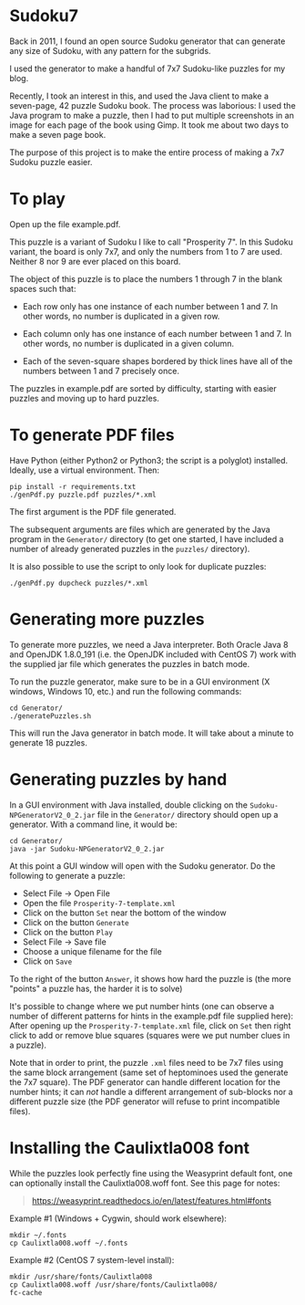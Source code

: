 # Sudoku7

Back in 2011, I found an open source Sudoku generator that can generate
any size of Sudoku, with any pattern for the subgrids.

I used the generator to make a handful of 7x7 Sudoku-like puzzles for
my blog.

Recently, I took an interest in this, and used the Java client to make
a seven-page, 42 puzzle Sudoku book.  The process was laborious: I used
the Java program to make a puzzle, then I had to put multiple screenshots
in an image for each page of the book using Gimp.  It took me about two
days to make a seven page book.

The purpose of this project is to make the entire process of making a
7x7 Sudoku puzzle easier.

# To play

Open up the file example.pdf.

This puzzle is a variant of Sudoku I like to call "Prosperity 7".  In
this Sudoku variant, the board is only 7x7, and only the numbers
from 1 to 7 are used.  Neither 8 nor 9 are ever placed on this
board.

The object of this puzzle is to place the numbers 1 through 7 in the
blank spaces such that:

* Each row only has one instance of each number between 1 and 7.  In
  other words, no number is duplicated in a given row.

* Each column only has one instance of each number between 1 and 7.  In
  other words, no number is duplicated in a given column.

* Each of the seven-square shapes bordered by thick lines have all
  of the numbers between 1 and 7 precisely once.  

The puzzles in example.pdf are sorted by difficulty, starting
with easier puzzles and moving up to hard puzzles.

# To generate PDF files

Have Python (either Python2 or Python3; the script is a polyglot) installed.  
Ideally, use a virtual environment.  Then:

```
pip install -r requirements.txt
./genPdf.py puzzle.pdf puzzles/*.xml 
```

The first argument is the PDF file generated.

The subsequent arguments are files which are generated by the Java
program in the `Generator/` directory (to get one started, I have 
included a number of already generated puzzles in the `puzzles/`
directory).

It is also possible to use the script to only look for duplicate puzzles:

```
./genPdf.py dupcheck puzzles/*.xml
```

# Generating more puzzles

To generate more puzzles, we need a Java interpreter.  Both Oracle
Java 8 and OpenJDK 1.8.0_191 (i.e. the OpenJDK included with CentOS 7)
work with the supplied jar file which generates the puzzles in batch 
mode.

To run the puzzle generator, make sure to be in a GUI environment (X
windows, Windows 10, etc.) and run the following commands:

```
cd Generator/
./generatePuzzles.sh
```

This will run the Java generator in batch mode.  It will take about a 
minute to generate 18 puzzles.

# Generating puzzles by hand

In a GUI environment with Java installed, double clicking on the
`Sudoku-NPGeneratorV2_0_2.jar` file in the `Generator/` directory
should open up a generator.  With a command line, it would be:

```
cd Generator/
java -jar Sudoku-NPGeneratorV2_0_2.jar
```

At this point a GUI window will open with the Sudoku generator.
Do the following to generate a puzzle:

* Select File -> Open File
* Open the file `Prosperity-7-template.xml`
* Click on the button `Set` near the bottom of the window
* Click on the button `Generate`
* Click on the button `Play`
* Select File -> Save file
* Choose a unique filename for the file
* Click on `Save`

To the right of the button `Answer`, it shows how hard the puzzle is
(the more "points" a puzzle has, the harder it is to solve)

It's possible to change where we put number hints (one can observe a number
of different patterns for hints in the example.pdf file supplied 
here):  After opening up the `Prosperity-7-template.xml` file, click on `Set`
then right click to add or remove blue squares (squares were we put
number clues in a puzzle).

Note that in order to print, the puzzle `.xml` files need to be 7x7 files
using the same block arrangement (same set of heptominoes used the generate
the 7x7 square).  The PDF generator can handle different location for the
number hints; it can *not* handle a different arrangement of sub-blocks
nor a different puzzle size (the PDF generator will refuse to print 
incompatible files).

# Installing the Caulixtla008 font

While the puzzles look perfectly fine using the Weasyprint
default font, one can optionally install the Caulixtla008.woff
font.  See this page for notes:

>https://weasyprint.readthedocs.io/en/latest/features.html#fonts

Example #1 (Windows + Cygwin, should work elsewhere):

```
mkdir ~/.fonts
cp Caulixtla008.woff ~/.fonts
```

Example #2 (CentOS 7 system-level install):

```
mkdir /usr/share/fonts/Caulixtla008
cp Caulixtla008.woff /usr/share/fonts/Caulixtla008/
fc-cache
```
